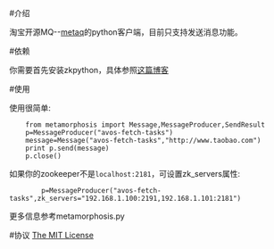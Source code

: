 #介绍

淘宝开源MQ--[metaq](https://github.com/killme2008/Metamorphosis)的python客户端，目前只支持发送消息功能。

#依赖

你需要首先安装zkpython，具体参照[这篇博客](http://www.zlovezl.cn/articles/40/)

#使用

使用很简单:

		from metamorphosis import Message,MessageProducer,SendResult
		p=MessageProducer("avos-fetch-tasks")
		message=Message("avos-fetch-tasks","http://www.taobao.com")
		print p.send(message)
		p.close()

如果你的zookeeper不是`localhost:2181`，可设置zk_servers属性:
		
			p=MessageProducer("avos-fetch-tasks",zk_servers="192.168.1.100:2191,192.168.1.101:2181")

更多信息参考metamorphosis.py

#协议
[The MIT License](http://www.opensource.org/licenses/mit-license.html)
